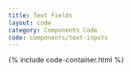 ```yaml
---
title: Text Fields
layout: code
category: Components Code
code: components/text-inputs
---
```


{% include code-container.html %}
